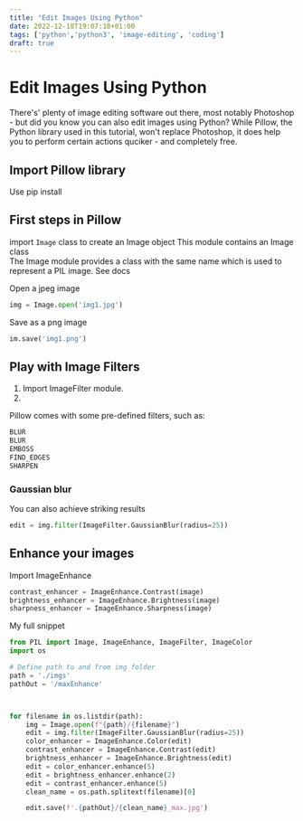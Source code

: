 ```yaml
---
title: "Edit Images Using Python"
date: 2022-12-18T19:07:18+01:00
tags: ['python','python3', 'image-editing', 'coding']
draft: true
---
```


# Edit Images Using Python

There's' plenty of image editing software out there, most notably Photoshop - 
but did you know you can also edit images using Python? 
While Pillow, the Python library used in this tutorial, won't replace Photoshop,
it does help you to perform certain actions quciker - and completely free.
<!-- List things we'l cover in this tut -->

## Import Pillow library

Use pip install

## First steps in Pillow

import `Image` class to create an Image object 
This module contains an Image class  
    The Image module provides a class with the same name which is used to represent a PIL image.
    See docs

Open a jpeg image
```python
img = Image.open('img1.jpg')

```

Save as a png image

```python
im.save('img1.png')
```

## Play with Image Filters

1. Import ImageFilter module. 
2. 

Pillow comes with some pre-defined filters, such as:
```python
BLUR
BLUR
EMBOSS
FIND_EDGES
SHARPEN
```
 
### Gaussian blur

You can also achieve striking results 

```python
edit = img.filter(ImageFilter.GaussianBlur(radius=25))
```

## Enhance your images
Import ImageEnhance 

```python
contrast_enhancer = ImageEnhance.Contrast(image) 
brightness_enhancer = ImageEnhance.Brightness(image) 
sharpness_enhancer = ImageEnhance.Sharpness(image) 
```

My full snippet

```python
from PIL import Image, ImageEnhance, ImageFilter, ImageColor
import os

# Define path to and from img folder
path = './imgs'
pathOut = '/maxEnhance'



for filename in os.listdir(path):
    img = Image.open(f"{path}/{filename}")
    edit = img.filter(ImageFilter.GaussianBlur(radius=25))
    color_enhancer = ImageEnhance.Color(edit)
    contrast_enhancer = ImageEnhance.Contrast(edit)
    brightness_enhancer = ImageEnhance.Brightness(edit)
    edit = color_enhancer.enhance(5)
    edit = brightness_enhancer.enhance(2)
    edit = contrast_enhancer.enhance(5)
    clean_name = os.path.splitext(filename)[0]

    edit.save(f'.{pathOut}/{clean_name}_max.jpg')
```